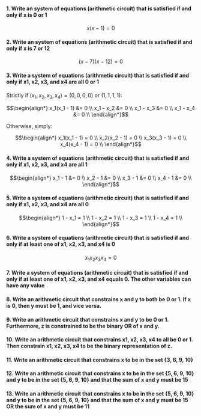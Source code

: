 #### 1. Write an system of equations (arithmetic circuit) that is satisfied if and only if x is 0 or 1
```math
x(x-1) = 0
```
#### 2. Write an system of equations (arithmetic circuit) that is satisfied if and only if x is 7 or 12
```math
(x-7)(x-12) = 0
```

#### 3. Write a system of equations (arithmetic circuit) that is satisfied if and only if x1, x2, x3, and x4 are all 0 or 1
Strictly if $(x_1, x_2, x_3, x_4) = (0, 0, 0, 0) \text{ or } (1, 1, 1, 1)$:
```math
\begin{align*}
x_1(x_1 - 1) &= 0 \\
x_1 - x_2 &= 0 \\
x_1 - x_3 &= 0 \\
x_1 - x_4 &= 0 \\
\end{align*}
```

Otherwise, simply:
```math
\begin{align*}
x_1(x_1 - 1) = 0 \\
x_2(x_2 - 1) = 0 \\
x_3(x_3 - 1) = 0 \\
x_4(x_4 - 1) = 0 \\
\end{align*}
```

#### 4. Write a system of equations (arithmetic circuit) that is satisfied if and only if x1, x2, x3, and x4 are all 1
```math
\begin{align*}
x_1 - 1 &= 0 \\
x_2 - 1 &= 0 \\
x_3 - 1 &= 0 \\
x_4 - 1 &= 0 \\
\end{align*}
```

#### 5. Write a system of equations (arithmetic circuit) that is satisfied if and only if x1, x2, x3, and x4 are all 0
```math
\begin{align*}
1 - x_1 = 1 \\
1 - x_2 = 1 \\
1 - x_3 = 1 \\
1 - x_4 = 1 \\
\end{align*}
```

#### 6. Write a system of equations (arithmetic circuit) that is satisfied if and only if at least one of x1, x2, x3, and x4 is 0
```math
x_1x_2x_3x_4 = 0
```

#### 7. Write a system of equations (arithmetic circuit) that is satisfied if and only if at least one of x1, x2, x3, and x4 equals 0. The other variables can have any value

#### 8. Write an arithmetic circuit that constrains x and y to both be 0 or 1. If x is 0, then y must be 1, and vice versa.

#### 9. Write an arithmetic circuit that constrains x and y to be 0 or 1. Furthermore, z is constrained to be the binary OR of x and y.

#### 10. Write an arithmetic circuit that constrains x1, x2, x3, x4 to all be 0 or 1. Then constrain x1, x2, x3, x4 to be the binary representation of z.

#### 11. Write an arithmetic circuit that constrains x to be in the set {3, 6, 9, 10}

#### 12. Write an arithmetic circuit that constrains x to be in the set {5, 6, 9, 10} and y to be in the set {5, 6, 9, 10} and that the sum of x and y must be 15

#### 13. Write an arithmetic circuit that constrains x to be in the set {5, 6, 9, 10} and y to be in the set {5, 6, 9, 10} and that the sum of x and y must be 15 OR the sum of x and y must be 11